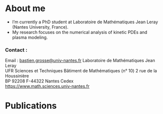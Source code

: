 # About me

-  I’m currently a PhD student at Laboratoire de Mathématiques Jean Leray (Nantes University, France).
-  My research focuses on the numerical analysis of kinetic PDEs and plasma modeling.

### Contact :
Email : bastien.grosse@univ-nantes.fr 
Laboratoire de Mathématiques Jean Leray \
UFR Sciences et Techniques Bâtiment de Mathématiques (n° 10) 2 rue de la Houssinière \
BP 92208 F-44322 Nantes Cedex \
https://www.math.sciences.univ-nantes.fr 


# Publications

